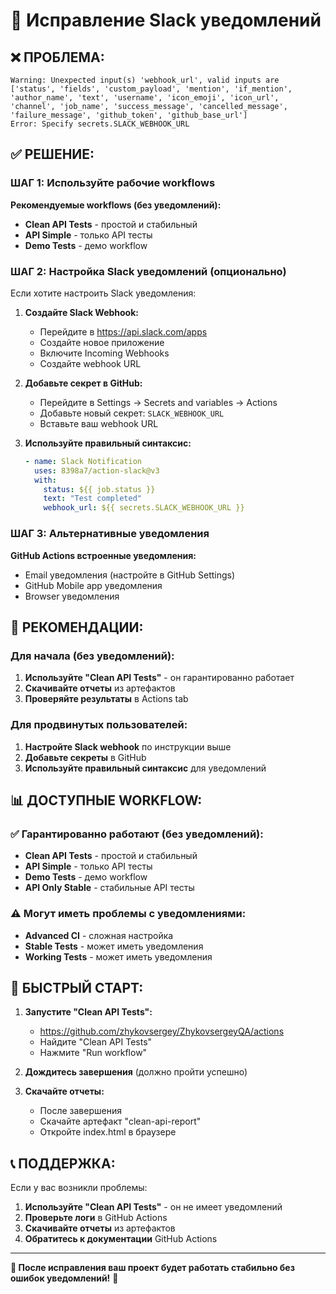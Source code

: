 # 🔧 Исправление Slack уведомлений

## ❌ **ПРОБЛЕМА:**
```
Warning: Unexpected input(s) 'webhook_url', valid inputs are ['status', 'fields', 'custom_payload', 'mention', 'if_mention', 'author_name', 'text', 'username', 'icon_emoji', 'icon_url', 'channel', 'job_name', 'success_message', 'cancelled_message', 'failure_message', 'github_token', 'github_base_url']
Error: Specify secrets.SLACK_WEBHOOK_URL
```

## ✅ **РЕШЕНИЕ:**

### **ШАГ 1: Используйте рабочие workflows**

**Рекомендуемые workflows (без уведомлений):**
- **Clean API Tests** - простой и стабильный
- **API Simple** - только API тесты
- **Demo Tests** - демо workflow

### **ШАГ 2: Настройка Slack уведомлений (опционально)**

Если хотите настроить Slack уведомления:

1. **Создайте Slack Webhook:**
   - Перейдите в https://api.slack.com/apps
   - Создайте новое приложение
   - Включите Incoming Webhooks
   - Создайте webhook URL

2. **Добавьте секрет в GitHub:**
   - Перейдите в Settings → Secrets and variables → Actions
   - Добавьте новый секрет: `SLACK_WEBHOOK_URL`
   - Вставьте ваш webhook URL

3. **Используйте правильный синтаксис:**
   ```yaml
   - name: Slack Notification
     uses: 8398a7/action-slack@v3
     with:
       status: ${{ job.status }}
       text: "Test completed"
       webhook_url: ${{ secrets.SLACK_WEBHOOK_URL }}
   ```

### **ШАГ 3: Альтернативные уведомления**

**GitHub Actions встроенные уведомления:**
- Email уведомления (настройте в GitHub Settings)
- GitHub Mobile app уведомления
- Browser уведомления

## 🚀 **РЕКОМЕНДАЦИИ:**

### **Для начала (без уведомлений):**
1. **Используйте "Clean API Tests"** - он гарантированно работает
2. **Скачивайте отчеты** из артефактов
3. **Проверяйте результаты** в Actions tab

### **Для продвинутых пользователей:**
1. **Настройте Slack webhook** по инструкции выше
2. **Добавьте секреты** в GitHub
3. **Используйте правильный синтаксис** для уведомлений

## 📊 **ДОСТУПНЫЕ WORKFLOW:**

### **✅ Гарантированно работают (без уведомлений):**
- **Clean API Tests** - простой и стабильный
- **API Simple** - только API тесты
- **Demo Tests** - демо workflow
- **API Only Stable** - стабильные API тесты

### **⚠️ Могут иметь проблемы с уведомлениями:**
- **Advanced CI** - сложная настройка
- **Stable Tests** - может иметь уведомления
- **Working Tests** - может иметь уведомления

## 🎯 **БЫСТРЫЙ СТАРТ:**

1. **Запустите "Clean API Tests":**
   - https://github.com/zhykovsergey/ZhykovsergeyQA/actions
   - Найдите "Clean API Tests"
   - Нажмите "Run workflow"

2. **Дождитесь завершения** (должно пройти успешно)

3. **Скачайте отчеты:**
   - После завершения
   - Скачайте артефакт "clean-api-report"
   - Откройте index.html в браузере

## 📞 **ПОДДЕРЖКА:**

Если у вас возникли проблемы:

1. **Используйте "Clean API Tests"** - он не имеет уведомлений
2. **Проверьте логи** в GitHub Actions
3. **Скачивайте отчеты** из артефактов
4. **Обратитесь к документации** GitHub Actions

---

**🎯 После исправления ваш проект будет работать стабильно без ошибок уведомлений!** 🚀
